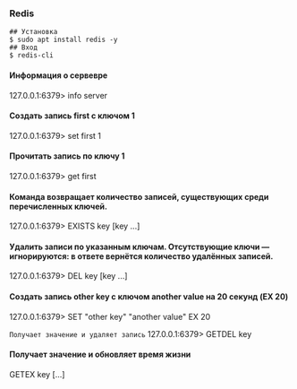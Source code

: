### Redis

```
## Установка
$ sudo apt install redis -y
## Вход
$ redis-cli
```

#### Информация о сервевре
127.0.0.1:6379> info server

#### Создать запись first с ключом 1
127.0.0.1:6379> set first 1

#### Прочитать запись по ключу 1
127.0.0.1:6379> get first

#### Команда возвращает количество записей, существующих среди перечисленных ключей.
127.0.0.1:6379> EXISTS key [key ...]

#### Удалить записи по указанным ключам. Отсутствующие ключи — игнорируются: в ответе вернётся количество удалённых записей.
127.0.0.1:6379> DEL key [key ...]

#### Создать запись other key с ключом another value на 20 секунд (EX 20)
127.0.0.1:6379> SET "other key" "another value" EX 20

`Получает значение и удаляет запись`
127.0.0.1:6379> GETDEL key

#### Получает значение и обновляет время жизни
GETEX key [...]

